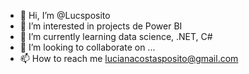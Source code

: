 - 👋 Hi, I’m @Lucsposito
- 👀 I’m interested in  projects de Power BI
- 🌱 I’m currently learning  data science, .NET, C#
- 💞️ I’m looking to collaborate on ...
- 📫 How to reach me  lucianacostasposito@gmail.com

<!---
Lucsposito/Lucsposito is a ✨ special ✨ repository because its `README.md` (this file) appears on your GitHub profile.
You can click the Preview link to take a look at your changes.
--->
